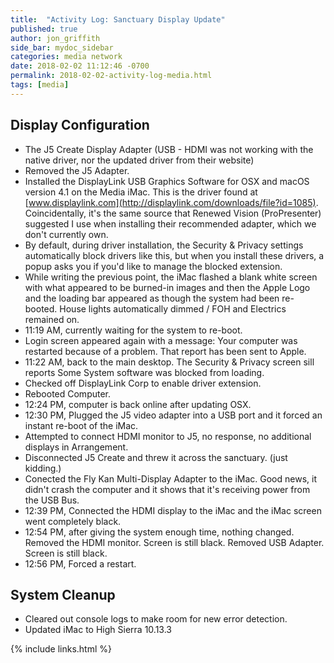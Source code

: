 ```yaml
---
title:  "Activity Log: Sanctuary Display Update"
published: true
author: jon_griffith
side_bar: mydoc_sidebar
categories: media network
date: 2018-02-02 11:12:46 -0700
permalink: 2018-02-02-activity-log-media.html
tags: [media]
---
```


## Display Configuration

- The J5 Create Display Adapter (USB - HDMI was not working with the native driver, nor the updated driver from their website)
- Removed the J5 Adapter.
- Installed the DisplayLink USB Graphics Software for OSX and macOS version 4.1 on the Media iMac.  This is the driver found at [www.displaylink.com](http://displaylink.com/downloads/file?id=1085).  Coincidentally, it's the same source that Renewed Vision (ProPresenter) suggested I use when installing their recommended adapter, which we don't currently own.
- By default, during driver installation, the Security & Privacy settings automatically block drivers like this, but when you install these drivers, a popup asks you if you'd like to manage the blocked extension.
- While writing the previous point, the iMac flashed a blank white screen with what appeared to be burned-in images and then the Apple Logo and the loading bar appeared as though the system had been re-booted.  House lights automatically dimmed / FOH and Electrics remained on.
- 11:19 AM, currently waiting for the system to re-boot.  
- Login screen appeared again with a message: Your computer was restarted because of a problem.  That report has been sent to Apple.
- 11:22 AM, back to the main desktop.  The Security & Privacy screen sill reports Some System software was blocked from loading.
- Checked off DisplayLink Corp to enable driver extension.
- Rebooted Computer.
- 12:24 PM, computer is back online after updating OSX.
- 12:30 PM, Plugged the J5 video adapter into a USB port and it forced an instant re-boot of the iMac.
- Attempted to connect HDMI monitor to J5, no response, no additional displays in Arrangement.
- Disconnected J5 Create and threw it across the sanctuary.  (just kidding.)
- Conected the Fly Kan Multi-Display Adapter to the iMac.  Good news, it didn't crash the computer and it shows that it's receiving power from the USB Bus.
- 12:39 PM, Connected the HDMI display to the iMac and the iMac screen went completely black.
- 12:54 PM, after giving the system enough time, nothing changed.  Removed the HDMI monitor.  Screen is still black.  Removed USB Adapter.  Screen is still black.
- 12:56 PM, Forced a restart.

## System Cleanup

- Cleared out console logs to make room for new error detection.
- Updated iMac to High Sierra 10.13.3


{% include links.html %}
